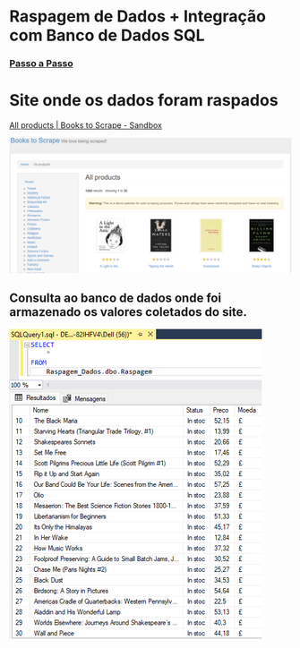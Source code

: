 # Raspagem de Dados + Integração com Banco de Dados SQL

<h3><a href="/Raspagem de Dados + Ingregação SQL .ipynb">Passo a Passo</a></h3>

# Site onde os dados foram raspados

[All products | Books to Scrape - Sandbox](https://books.toscrape.com/index.html)

![Site.png](/img/Site.png)

## Consulta ao banco de dados onde foi armazenado os valores coletados do site.

![Banco de Dados](./img/Banco.png)
